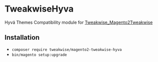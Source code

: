 # TweakwiseHyva
Hyvä Themes Compatibility module for [Tweakwise_Magento2Tweakwise](https://github.com/Tweakwise/Magento2Tweakwise)

## Installation

- `composer require tweakwise/magento2-tweakwise-hyva`
- `bin/magento setup:upgrade`
